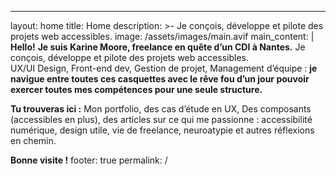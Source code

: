 ---
layout: home
title: Home
description: >-
  Je conçois, développe et pilote des projets web accessibles.
image: /assets/images/main.avif
main_content: |
  **Hello!**
  **Je suis Karine Moore, freelance en quête d’un CDI à Nantes.** Je conçois, développe et pilote des projets web accessibles.  
  UX/UI Design, Front-end dev, Gestion de projet, Management d’équipe : **je navigue entre toutes ces casquettes avec le rêve fou d’un jour pouvoir exercer toutes mes compétences pour une seule structure.**

  **Tu trouveras ici :** Mon portfolio, des cas d’étude en UX, Des composants (accessibles en plus), des articles sur ce qui me passionne : accessibilité numérique, design utile, vie de freelance, neuroatypie et autres réflexions en chemin.

  **Bonne visite !**
footer: true
permalink: /
